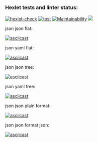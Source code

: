 ### Hexlet tests and linter status:
[![hexlet-check](https://github.com/Helirray/python-project-lvl2/actions/workflows/hexlet-check.yml/badge.svg)](https://github.com/Helirray/python-project-lvl2/actions/workflows/hexlet-check.yml)
[![test](https://github.com/Helirray/python-project-lvl2/actions/workflows/github-actions-demo.yml/badge.svg)](https://github.com/Helirray/python-project-lvl2/actions/workflows/github-actions-demo.yml)
[![Maintainability](https://api.codeclimate.com/v1/badges/9f152df646c4777abc9a/maintainability)](https://codeclimate.com/github/Helirray/python-project-lvl2/maintainability)
<a href="https://codeclimate.com/github/Helirray/python-project-lvl2/test_coverage"><img src="https://api.codeclimate.com/v1/badges/9f152df646c4777abc9a/test_coverage" /></a>

json json flat:

[![asciicast](https://asciinema.org/a/NJd10EIHzbYO9YG12iT1ldhpM.svg)](https://asciinema.org/a/NJd10EIHzbYO9YG12iT1ldhpM)

json yaml flat:

[![asciicast](https://asciinema.org/a/U8z47HKGxbnbaKvwuZiQQqMDY.svg)](https://asciinema.org/a/U8z47HKGxbnbaKvwuZiQQqMDY)

json json tree:

[![asciicast](https://asciinema.org/a/x9pXu7t41ZumDpiydHh6zxHFt.svg)](https://asciinema.org/a/x9pXu7t41ZumDpiydHh6zxHFt)

json yaml tree:

[![asciicast](https://asciinema.org/a/443978.svg)](https://asciinema.org/a/443978)

json json plain format:

[![asciicast](https://asciinema.org/a/hjCUnFXfTIcBkule167X4M7hK.svg)](https://asciinema.org/a/hjCUnFXfTIcBkule167X4M7hK)

json json format json:

[![asciicast](https://asciinema.org/a/7TysbDTAg23BGAtNvM2OdJ7LC.svg)](https://asciinema.org/a/7TysbDTAg23BGAtNvM2OdJ7LC)
